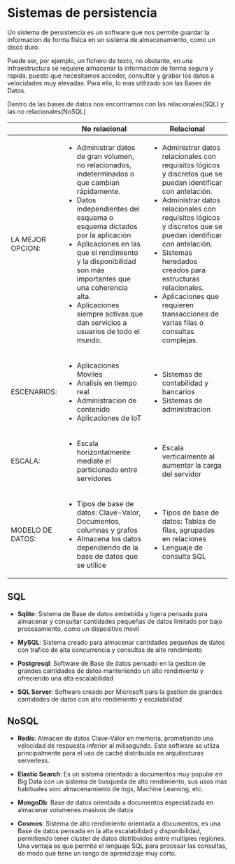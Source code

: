 # Sistemas de persistencia

Un sistema de persistencia es un software que nos permite guardar la informacion de forma fisica en un sistema de almacenamiento, como un disco duro.

Puede ser, por ejemplo, un fichero de texto, no obstante, en una infraestructura se requiere almacenar la informacion de forma segura y rapida, puesto que necesitamos acceder, consultar y grabar los datos a velocidades muy elevadas. Para ello, lo mas utilizado son las Bases de Datos.

Dentro de las bases de datos nos encontramos con las relacionales(SQL) y las no relacionales(NoSQL)

|                  | No relacional | Relacional |
| ---------------- | ------------- | ---------- |
| LA MEJOR OPCION: | <ul><li>Administrar datos de gran volumen, no relacionados, indeterminados o que cambian rápidamente.</li><li>Datos independientes del esquema o esquema dictados por la aplicación</li><li>Aplicaciones en las que el rendimiento y la disponibilidad son más importantes que una coherencia alta.</li><li>Aplicaciones siempre activas que dan servicios a usuarios de todo el mundo.</li></ul> | <ul><li>Administrar datos relacionales con requisitos lógicos y discretos que se puedan identificar con antelación.</li><li>Administrar datos relacionales con requisitos lógicos y discretos que se puedan identificar con antelación.</li><li>Sistemas heredados creados para estructuras relacionales.</li><li>Aplicaciones que requieren transacciones de varias filas o consultas complejas.</li></ul> |
| ESCENARIOS: | <ul><li>Aplicaciones Moviles</li><li>Analisis en tiempo real</li><li>Administracion de contenido</li><li>Aplicaciones de IoT</li></ul> | <ul><li>Sistemas de contabilidad y bancarios</li><li>Sistemas de administracion</li></ul> |
| ESCALA: | <ul><li>Escala horizontalmente mediate el particionado entre servidores</li></ul> | <ul><li>Escala verticalmente al aumentar la carga del servidor</li></ul> |
| MODELO DE DATOS: | <ul><li>Tipos de base de datos: Clave-Valor, Documentos, columnas y grafos</li><li>Almacena los datos dependiendo de la base de datos que se utilice</li></ul> | <ul><li>Tipos de base de datos: Tablas de filas, agrupadas en relaciones</li><li>Lenguaje de consulta SQL</li></ul> |



## SQL

- **Sqlite**: Sistema de Base de datos embebida y ligera pensada para almacenar y consultar cantidades pequeñas de datos limitado por bajo procesamiento, como un dispositivo movil

- **MySQL**: Sistema creado para almacenar cantidades pequeñas de datos con trafico de alta concurrencia y consultas de alto rendimiento

- **Postgresql**: Software de Base de datos pensado en la gestion de grandes cantidades de datos manteniendo un alto rendimiento y ofreciendo una alta escalabilidad

- **SQL Server**: Software creado por Microsoft para la gestion de grandes cantidades de datos con alto rendimiento y escalabilidad


## NoSQL

-  **Redis**: Almacen de datos Clave-Valor en memoria, prometiendo una velocidad de respuesta inferior al milisegundo. Este software se utliza principalmente para el uso de caché distribuida en arquitecturas serverless.

- **Elastic Search**: Es un sistema orientado a documentos muy popular en Big Data con un sistema de busqueda de alto rendimiento, sus usos mas habituales son: almacenamiento de logs, Machine Learning, etc.

- **MongoDb**: Base de datos orientada a documentos especializada en almacenar volumenes masivos de datos

- **Cosmos**: Sistema de alto rendimiento orientada a documentos, es una Base de datos pensada en la alta escalabilidad y disponibilidad, permitiendo tener cluster de datos distribuidos entre multiples regiones. Una ventaja es que permite el lenguaje SQL para procesar las consultas, de modo que tiene un rango de aprendizaje muy corto.
